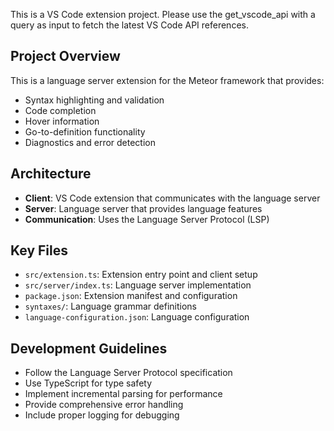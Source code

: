 <!-- Use this file to provide workspace-specific custom instructions to Copilot. For more details, visit https://code.visualstudio.com/docs/copilot/copilot-customization#_use-a-githubcopilotinstructionsmd-file -->

This is a VS Code extension project. Please use the get_vscode_api with a query as input to fetch the latest VS Code API references.

## Project Overview
This is a language server extension for the Meteor framework that provides:
- Syntax highlighting and validation
- Code completion
- Hover information
- Go-to-definition functionality
- Diagnostics and error detection

## Architecture
- **Client**: VS Code extension that communicates with the language server
- **Server**: Language server that provides language features
- **Communication**: Uses the Language Server Protocol (LSP)

## Key Files
- `src/extension.ts`: Extension entry point and client setup
- `src/server/index.ts`: Language server implementation
- `package.json`: Extension manifest and configuration
- `syntaxes/`: Language grammar definitions
- `language-configuration.json`: Language configuration

## Development Guidelines
- Follow the Language Server Protocol specification
- Use TypeScript for type safety
- Implement incremental parsing for performance
- Provide comprehensive error handling
- Include proper logging for debugging

